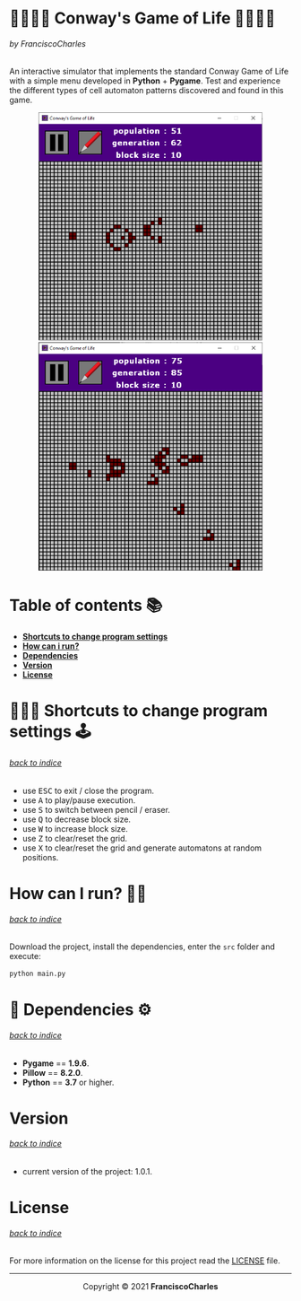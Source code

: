 <p align="center">
  <h1>👾👨🏻‍💻 Conway's Game of Life 👨🏻‍💻👾</h1>
  <h6>by <i>FranciscoCharles</i></h6>
</p>

An interactive simulator that implements the standard Conway Game of Life with a simple menu developed in **Python** + **Pygame**. Test and experience the different types of cell automaton patterns discovered and found in this game.

<p align="center">
  <img src="./src/images/example_1.png" width="400">
  <img src="./src/images/example_2.png" width="400">
</p>


# <a name=index>Table of contents 📚</a>

- [**Shortcuts to change program settings**](#program_shortcuts)
- [**How can i run?**](#run)
- [**Dependencies**](#dependencies)
- [**Version**](#version)
- [**License**](#license)


# **<a name=program_shortcuts>👨🏻‍💻 Shortcuts to change program settings 🕹️</a>**  <h6>[back to indice](#index)</h6>

- use <kbd>ESC</kbd> to exit / close the program.
- use <kbd>A</kbd> to play/pause execution.
- use <kbd>S</kbd> to switch between pencil / eraser.
- use <kbd>Q</kbd> to decrease block size.
- use <kbd>W</kbd> to increase block size.
- use <kbd>Z</kbd> to clear/reset the grid.
- use <kbd>X</kbd> to clear/reset the grid and generate automatons at random positions.

# **<a name=run>How can I run? 🧠💭</a>** <h6>[back to indice](#index)</h6>

Download the project, install the dependencies, enter the `src` folder and execute:
```bash
python main.py
```

# **<a name=dependencies>🧰 Dependencies ⚙️</a>**  <h6>[back to indice](#index)</h6>
- **Pygame** == **1.9.6**.
- **Pillow** == **8.2.0**.
- **Python** == **3.7** or higher.

# **<a name=version>Version</a>**  <h6>[back to indice](#index)</h6>
- current version of the project: 1.0.1.

# **<a name=license>License</a>**  <h6>[back to indice](#index)</h6>

For more information on the license for this project read the <a href="./LICENSE" title="go to license file">LICENSE</a> file.

---

<p align="center">
    Copyright © 2021 <b>FranciscoCharles</b>
</p>
